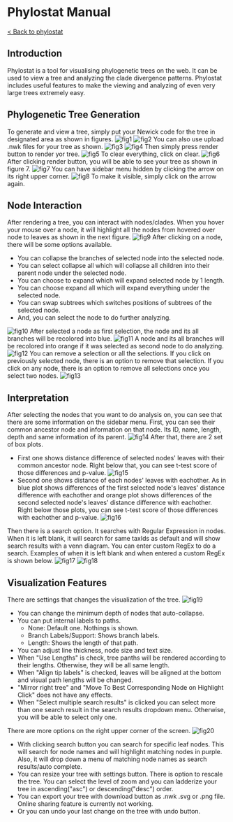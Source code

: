 # 

# Phylostat Manual

[< Back to phylostat]( "./index.html")

## Introduction
Phylostat is a tool for visualising phylogenetic trees on the web. It can be used to view a tree and analyzing the clade divergence patterns. Phylostat includes useful features to make the viewing and analyzing of even very large trees extremely easy.

## Phylogenetic Tree Generation
To generate and view a tree, simply put your Newick code for the tree in designated area as shown in figures. 
![fig1](figs/fig1.png  "Figure 1") ![fig2](figs/fig2.png  "Figure 2")
You can also use upload .nwk files for your tree as shown.
![fig3](figs/fig3.png  "Figure 3") ![fig4](figs/fig4.png  "Figure 4")
Then simply press render button to render yor tree.
![fig5](figs/fig5.png "Figure 5")
To clear everything, click on clear.
![fig6](figs/fig6.png "Figure 6")
After clicking render button, you will be able to see your tree as shown in figure 7.
![fig7](figs/fig7.png "Figure 7")
You can have sidebar menu hidden by clicking the arrow on its right upper corner.
![fig8](figs/fig8.png "Figure 8")
To make it visible, simply click on the arrow again.
## Node Interaction
After rendering a tree, you can interact with nodes/clades.
When you hover your mouse over a node, it will highlight all the nodes from hovered over node to leaves as shown in the next figure.
![fig9](figs/fig9.png "Figure 9")
After clicking on a node, there will be some options available. 
* You can collapse the branches of selected node into the selected node. 
* You can select collapse all which will collapse all children into their parent node under the selected node. 
* You can choose to expand which will expand selected node by 1 length. 
* You can choose expand all which will expand everything under the selected node. 
* You can swap subtrees which switches positions of subtrees of the selected node. 
* And, you can select the node to do further analyzing.

![fig10](figs/fig10.png "Figure 10") 
After selected a node as first selection, the node and its all branches will be recolored into blue.
![fig11](figs/fig11.png "Figure 11")
A node and its all branches will be recolored into orange if it was selected as second node to do analyzing.
![fig12](figs/fig12.png "Figure 12")
You can remove a selection or all the selections. If you click on previously selected node, there is an option to remove that selection. If you click on any node, there is an option to remove all selections once you select two nodes.
![fig13](figs/fig13.png "Figure 13")

## Interpretation
After selecting the nodes that you want to do analysis on, you can see that there are some information on the sidebar menu. 
First, you can see their common ancestor node and information on that node. Its ID, name, length, depth and same information of its parent. 
![fig14](figs/fig14.png "Figure 14")
After that, there are 2 set of box plots. 
* First one shows distance difference of selected nodes' leaves with their common ancestor node. Right below that, you can see t-test score of those differences and p-value.
![fig15](figs/fig15.png "Figure 15")
* Second one shows distance of each nodes' leaves with eachother. As in blue plot shows differences of the first selected node's leaves' distance difference with eachother and orange plot shows differences of the second selected node's leaves' distance difference with eachother. Right below those plots, you can see t-test score of those differences with eachother and p-value.
![fig16](figs/fig16.png "Figure 16")

Then there is a search option. It searches with Regular Expression in nodes. When it is left blank, it will search for same taxIds as default and will show search results with a venn diagram. You can enter custom RegEx to do a search. Examples of when it is left blank and when entered a custom RegEx is shown below.
![fig17](figs/fig17.png "Figure 17") ![fig18](figs/fig18.png "Figure 18") 

## Visualization Features
There are settings that changes the visualization of the tree.
![fig19](figs/fig19.png "Figure 19")
* You can change the minimum depth of nodes that auto-collapse.
* You can put internal labels to paths. 
   * None: Default one. Nothings is shown. 
   * Branch Labels/Support: Shows branch labels.
   * Length: Shows the length of that path.
* You can adjust line thickness, node size and text size.
* When "Use Lengths" is check, tree panths will be rendered according to their lengths. Otherwise, they will be all same length.
* When "Align tip labels" is checked, leaves will be aligned at the bottom and visual path lengths will be changed.
* "Mirror right tree" and "Move To Best Corresponding Node on Highlight Click" does not have any effects.
* When "Select multiple search results" is clicked you can select more than one search result in the search results dropdown menu. Otherwise, you will be able to select only one.

There are more options on the right upper corner of the screen.
![fig20](figs/fig20.png "Figure 20")
* With clicking search button you can search for specific leaf nodes. This will search for node names and will highlight matching nodes in purple. Also, it will drop down a menu of matching node names as search results/auto complete.
* You can resize your tree with settings button. There is option to rescale the tree. You can select the level of zoom and you can ladderize your tree in ascending("asc") or descending("desc") order.
* You can export your tree  with download button as .nwk .svg or .png file. Online sharing feature is currently not working.
* Or you can undo your last change on the tree with undo button. 
